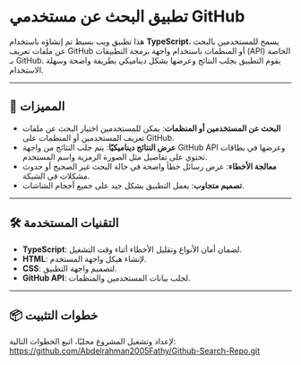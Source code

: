 # تطبيق البحث عن مستخدمي GitHub

هذا تطبيق ويب بسيط تم إنشاؤه باستخدام **TypeScript**، يسمح للمستخدمين بالبحث عن ملفات تعريف GitHub أو المنظمات باستخدام واجهة برمجة التطبيقات (API) الخاصة بـ GitHub. يقوم التطبيق بجلب النتائج وعرضها بشكل ديناميكي بطريقة واضحة وسهلة الاستخدام.

---

## 🚀 **المميزات**

- **البحث عن المستخدمين أو المنظمات**: يمكن للمستخدمين اختيار البحث عن ملفات تعريف المستخدمين أو المنظمات على GitHub.
- **عرض النتائج ديناميكيًا**: يتم جلب النتائج من واجهة GitHub API وعرضها في بطاقات تحتوي على تفاصيل مثل الصورة الرمزية واسم المستخدم.
- **معالجة الأخطاء**: عرض رسائل خطأ واضحة في حالة البحث غير الصحيح أو حدوث مشكلات في الشبكة.
- **تصميم متجاوب**: يعمل التطبيق بشكل جيد على جميع أحجام الشاشات.

---

## 🛠️ **التقنيات المستخدمة**

- **TypeScript**: لضمان أمان الأنواع وتقليل الأخطاء أثناء وقت التشغيل.
- **HTML**: لإنشاء هيكل واجهة المستخدم.
- **CSS**: لتصميم واجهة التطبيق.
- **GitHub API**: لجلب بيانات المستخدمين والمنظمات.

---

## 📦 **خطوات التثبيت**

لإعداد وتشغيل المشروع محليًا، اتبع الخطوات التالية:
https://github.com/Abdelrahman2005Fathy/Github-Search-Repo.git
